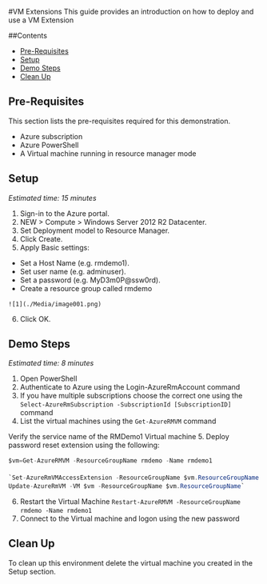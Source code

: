 #VM Extensions
This guide provides an introduction on how to deploy and use a VM Extension 

##Contents
* [Pre-Requisites](#pre)	
* [Setup](#setup)	
* [Demo Steps](#demosteps)	
* [Clean Up](#cleanup)	

## <a name="pre"></a> Pre-Requisites
This section lists the pre-requisites required for this demonstration.
* Azure subscription
* Azure PowerShell
* A Virtual machine running in resource manager mode


## <a name="setup"></a> Setup 
*Estimated time: 15 minutes*
1.	Sign-in to the Azure portal.
2.	NEW > Compute > Windows Server 2012 R2 Datacenter.
3.	Set Deployment model to Resource Manager.
4.	Click Create.
5.	Apply Basic settings:
   - Set a Host Name (e.g. rmdemo1).
   - Set user name (e.g. adminuser).
   - Set a password (e.g. MyD3m0P@ssw0rd).
   - Create a resource group called rmdemo
   
    ![1](./Media/image001.png)
    
6.	Click OK.


## <a name="demosteps"></a> Demo Steps
*Estimated time: 8 minutes*
1.	Open PowerShell
2.	Authenticate to Azure using the Login-AzureRmAccount command
3.	If you have multiple subscriptions choose the correct one using the `Select-AzureRmSubscription -SubscriptionId [SubscriptionID]` command
4.	List the virtual machines using the `Get-AzureRMVM` command

Verify the service name of the RMDemo1 Virtual machine 
5.	Deploy password reset  extension using the following:
```C#
$vm=Get-AzureRMVM -ResourceGroupName rmdemo -Name rmdemo1 

`Set-AzureRmVMAccessExtension -ResourceGroupName $vm.ResourceGroupName -VMName $vm.Name -Name "Contoso" -TypeHandlerVersion "2.0" -UserName adminUser -Password t0pSecret!
Update-AzureRmVM -VM $vm -ResourceGroupName $vm.ResourceGroupName` 
```
6.	Restart the Virtual Machine `Restart-AzureRMVM -ResourceGroupName rmdemo -Name rmdemo1`
7.	Connect to the Virtual machine and logon using the new password

## <a name="cleanup"></a> Clean Up
To clean up this environment delete the virtual machine you created in the Setup section.

